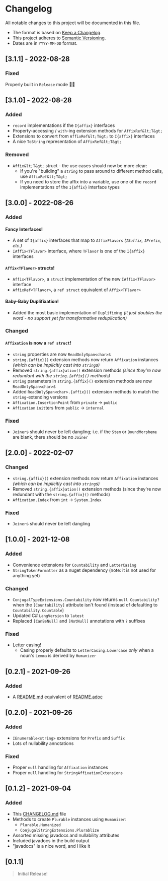 # Changelog
All notable changes to this project will be documented in this file.

- The format is based on [Keep a Changelog](https://keepachangelog.com/en/1.0.0/).
- This project adheres to [Semantic Versioning](https://semver.org/spec/v2.0.0.html).
- Dates are in `YYYY-MM-DD` format.

## [3.1.1] - 2022-08-28

### Fixed

Properly built in `Release` mode 🤦‍♀️

## [3.1.0] - 2022-08-28

### Added

- `record` implementations if the `I{affix}` interfaces
- Property-accessing / `with`-ing extension methods for `AffixRef&lt;T&gt;`
- Extensions to convert from `AffixRef&lt;T&gt;` to `I{affix}` interfaces
- A nice `ToString` representation of `AffixRef&lt;T&gt;`

### Removed

- `Affix&lt;T&gt;` struct - the use cases should now be more clear:
  - If you're "building" a `string` to pass around to different method calls, use `AffixRef&lt;T&gt;`
  - If you need to store the affix into a variable, use one of the `record` implementations of the `I{affix}` interface types

## [3.0.0] - 2022-08-26

### Added

#### Fancy Interfaces!

- A set of `I{affix}` interfaces that map to `AffixFlavors` _(`ISuffix`, `IPrefix`, etc.)_
- `IAffix<TFlavor>` interface, where `TFlavor` is one of the `I{affix}` interfaces

#### `Affix<TFlavor>` structs!

- `Affix<TFlavor>`, a `struct` implementation of the new `IAffix<TFlavor>` interface
- `AffixRef<TFlavor>`, a `ref struct` equivalent of `Affix<TFlavor>`

#### Baby-Baby Duplifixation!

- Added the most basic implementation of `Duplifix`ing _(it just doubles the word - no support yet for transformative reduplication)_

### Changed

#### `Affixation` is now a `ref struct`!
- `string` properties are now `ReadOnlySpan<char>`s
- `string.{affix}()` extension methods now return `Affixation` instances _(which can be implicitly cast into `string`s)_
- Removed `string.{affix}ation()` extension methods _(since they're now redundant with the `string.{affix}()` methods)_
- `string` parameters in `string.{affix}()` extension methods are now `ReadOnlySpan<char>`s
- Added `ReadOnlySpan<char>.{affix}()` extension methods to match the `string`-extending versions
- `Affixation.InsertionPoint` from `private` -> `public`
- `Affixation` `init`ters from `public` -> `internal`

### Fixed
- `Joiner`s should never be left dangling; i.e. if the `Stem` or `BoundMorpheme` are blank, there should be no `Joiner`

## [2.0.0] - 2022-02-07

### Changed
- `string.{affix}()` extension methods now return `Affixation` instances _(which can be implicitly cast into `string`s)_
- Removed `string.{affix}ation()` extension methods (since they're now redundant with the `string.{affix}()` methods)
- `Affixation.Index` from `int` -> `System.Index`

### Fixed
- `Joiner`s should never be left dangling

## [1.0.0] - 2021-12-08

### Added

- Convenience extensions for `Countability` and `LetterCasing`
- `StringTokenFormatter` as a nuget dependency (note: it is not used for anything yet)

### Changed

- `ConjugalTypeExtensions.Countability` now returns `null Countability?` when the `[Countability]` attribute isn't found (instead of defaulting to `Countability.Countable`)
- Updated C# `LangVersion` to `latest`
- Replaced `[CanBeNull]` and `[NotNull]` annotations with `?` suffixes

### Fixed

- Letter casing!
  - Casing properly defaults to `LetterCasing.Lowercase` *only* when a noun's `Lemma` is derived by `Humanizer`

## [0.2.1] - 2021-09-26

### Added

- A [README.md](README.md) equivalent of [README.adoc](README.adoc)

## [0.2.0] - 2021-09-26

### Added

- `IEnumerable<string>` extensions for `Prefix` and `Suffix`
- Lots of nullability annotations

### Fixed

- Proper `null` handling for `Affixation` instances
- Proper `null` handling for `StringAffixationExtensions`

## [0.1.2] - 2021-09-04

### Added

- This [CHANGELOG.md](./CHANGELOG.md) file
- Methods to create `Plurable` instances using `Humanizer`:
  - `Plurable.Humanized`
  - `ConjugalStringExtensions.Plurablize`
- Assorted missing javadocs and nullability attributes
- Included javadocs in the build output
- "javadocs" is a nice word, and I like it

## [0.1.1]

> Initial Release!